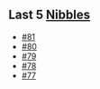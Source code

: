 ## Last 5 [Nibbles](https://nibbles.dev)
<!-- NIBBLE:START -->
- [#81](https://www.nibbles.dev/p/81)
- [#80](https://www.nibbles.dev/p/80)
- [#79](https://www.nibbles.dev/p/79)
- [#78](https://www.nibbles.dev/p/78)
- [#77](https://www.nibbles.dev/p/77)
<!-- NIBBLE:END -->
